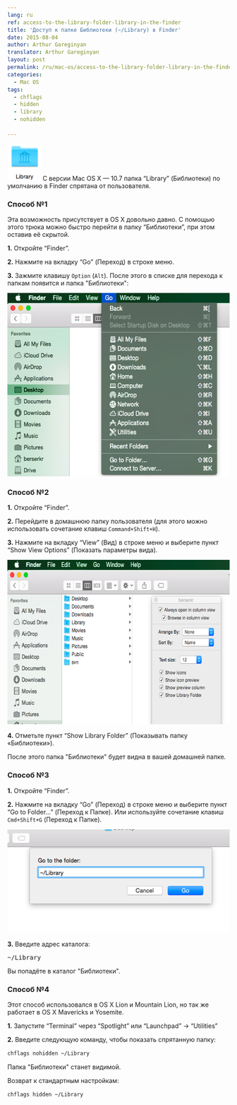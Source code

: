 ```yaml
---
lang: ru
ref: access-to-the-library-folder-library-in-the-finder
title: 'Доступ к папке Библиотеки (~/Library) в Finder'
date: 2015-08-04
author: Arthur Gareginyan
translator: Arthur Gareginyan
layout: post
permalink: /ru/mac-os/access-to-the-library-folder-library-in-the-finder.html
categories:
  - Mac OS
tags:
  - chflags
  - hidden
  - library
  - nohidden

---
```


![thumb](/images/access-to-the-library-folder-library-in-the-finder/Library.png)
С версии Mac OS X — 10.7 папка “Library” (Библиотеки) по умолчанию в Finder спрятана от пользователя.

 
### Способ №1

Эта возможность присутствует в OS X довольно давно. С помощью этого трюка можно быстро перейти в папку “Библиотеки”, при этом оставив её скрытой.

**1.** Откройте “Finder”.

**2.** Нажмите на вкладку “Go” (Переход) в строке меню.

**3.** Зажмите клавишу `Option` (`Alt`). После этого в списке для перехода к папкам появится и папка "Библиотеки":

<img class="aligncenter" src="/images/access-to-the-library-folder-library-in-the-finder/Library-2.png" alt="Library-2" width="571" height="415" />


### Способ №2

**1.** Откройте “Finder”.

**2.** Перейдите в домашнюю папку пользователя (для этого можно использовать сочетание клавиш `Command+Shift+H`).

**3.** Нажмите на вкладку “View” (Вид) в строке меню и выберите пункт “Show View Options” (Показать параметры вида).

<img class="aligncenter" src="/images/access-to-the-library-folder-library-in-the-finder/Library-3.png" alt="Library-3" width="650" height="372" />

**4.** Отметьте пункт “Show Library Folder” (Показывать папку «Библиотеки»).

После этого папка "Библиотеки" будет видна в вашей домашней папке.


### Способ №3

**1.** Откройте “Finder”.

**2.** Нажмите на вкладку “Go” (Переход) в строке меню и выберите пункт “Go to Folder…” (Переход к Папке). Или используйте сочетание клавиш `Cmd+Shift+G` (Переход к Папке).

<img class="aligncenter" src="/images/access-to-the-library-folder-library-in-the-finder/Library-4.png" alt="Library-2" width="524" height="234" />

**3.** Введите адрес каталога:

<pre>
~/Library
</pre>

Вы попадёте в каталог "Библиотеки".
 

### Способ №4

Этот способ использовался в OS X Lion и Mountain Lion, но так же работает в OS X Mavericks и Yosemite.

**1.** Запустите “Terminal” через “Spotlight” или “Launchpad” -> “Utilities”

**2.** Введите следующую команду, чтобы показать спрятанную папку:

```sh
chflags nohidden ~/Library
```

Папка "Библиотеки" станет видимой.

Возврат к стандартным настройкам:

```sh
chflags hidden ~/Library
```
